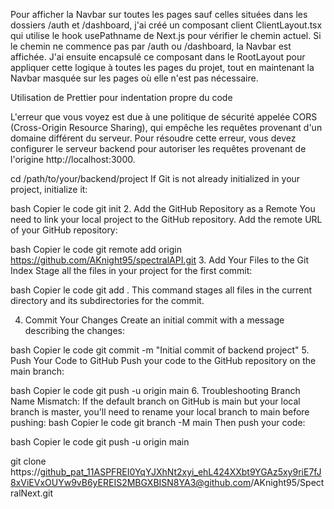 Pour afficher la Navbar sur toutes les pages sauf celles situées dans les dossiers /auth et /dashboard, j'ai créé un composant client ClientLayout.tsx qui utilise le hook usePathname de Next.js pour vérifier le chemin actuel. Si le chemin ne commence pas par /auth ou /dashboard, la Navbar est affichée. J'ai ensuite encapsulé ce composant dans le RootLayout pour appliquer cette logique à toutes les pages du projet, tout en maintenant la Navbar masquée sur les pages où elle n'est pas nécessaire.

Utilisation de Prettier pour indentation propre du code


L'erreur que vous voyez est due à une politique de sécurité appelée CORS (Cross-Origin Resource Sharing), qui empêche les requêtes provenant d'un domaine différent du serveur. Pour résoudre cette erreur, vous devez configurer le serveur backend pour autoriser les requêtes provenant de l'origine http://localhost:3000.


cd /path/to/your/backend/project
If Git is not already initialized in your project, initialize it:

bash
Copier le code
git init
2. Add the GitHub Repository as a Remote
You need to link your local project to the GitHub repository. Add the remote URL of your GitHub repository:

bash
Copier le code
git remote add origin https://github.com/AKnight95/spectralAPI.git
3. Add Your Files to the Git Index
Stage all the files in your project for the first commit:

bash
Copier le code
git add .
This command stages all files in the current directory and its subdirectories for the commit.

4. Commit Your Changes
Create an initial commit with a message describing the changes:

bash
Copier le code
git commit -m "Initial commit of backend project"
5. Push Your Code to GitHub
Push your code to the GitHub repository on the main branch:

bash
Copier le code
git push -u origin main
6. Troubleshooting
Branch Name Mismatch: If the default branch on GitHub is main but your local branch is master, you'll need to rename your local branch to main before pushing:
bash
Copier le code
git branch -M main
Then push your code:

bash
Copier le code
git push -u origin main



git clone https://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@github.com/AKnight95/SpectralNext.git
